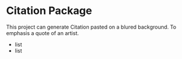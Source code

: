 # Citation Package

This project can generate Citation pasted on a blured background. To emphasis a quote of an artist.

* list
* list